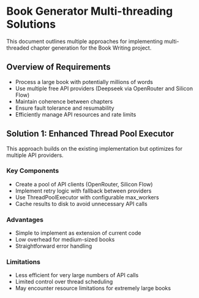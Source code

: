 # Book Generator Multi-threading Solutions

This document outlines multiple approaches for implementing multi-threaded chapter generation for the Book Writing project.

## Overview of Requirements

- Process a large book with potentially millions of words
- Use multiple free API providers (Deepseek via OpenRouter and Silicon Flow)
- Maintain coherence between chapters
- Ensure fault tolerance and resumability
- Efficiently manage API resources and rate limits

## Solution 1: Enhanced Thread Pool Executor

This approach builds on the existing implementation but optimizes for multiple API providers.

### Key Components
- Create a pool of API clients (OpenRouter, Silicon Flow)
- Implement retry logic with fallback between providers
- Use ThreadPoolExecutor with configurable max_workers
- Cache results to disk to avoid unnecessary API calls

### Advantages
- Simple to implement as extension of current code
- Low overhead for medium-sized books
- Straightforward error handling

### Limitations
- Less efficient for very large numbers of API calls
- Limited control over thread scheduling
- May encounter resource limitations for extremely large books